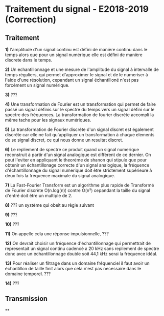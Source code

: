 # Traitement du signal - E2018-2019 (Correction)

## Traitement

**1)** l'amplitude d'un signal continu est défini de manière continu dans le temps alors que pour un signal numérique elle est défini de manière discrete dans le temps.

**2)** Un echantillonnage et une mesure de l'amplitude du signal à intervalle de temps réguliers, qui permet d'approximer le signal et de le numeriser à l'aide d'une résolution, cepandant un signal échantilloné n'est pas forcément un signal numérique. 

**3)** ???

**4)** Une transformation de Fourier est un transformation qui permet de faire passé un signal définis sur le spectre du temps vers un signal défini sur le spectre des fréquences. La transformation de fourier discrète accompli la même tache pour les signaux numériques.

**5)** La transformation de Fourier discrète d'un signal discret est également discrète car elle ne fait qu'appliquer un transformation à chaque elements de se signal discret, ce qui nous donne un resultat discret.

**6)** Le repliement de spectre ce produit quand un signal numerique reconstruit à partir d'un signal analogique est différent de ce dernier. On peut l'eviter en appliquant le theorème de shanon qui stipule que pour obtenir un échantillonage correcte d'un signal analogique, la fréquence d'échantillonnage du signal numerique doit être strictement supérieure à deux fois la fréquence maximale du signal analogique.

**7)** La Fast-Fourier Transform est un algorithme plus rapide de Transformé de Fourier discrète O(n.log(n)) contre O(n²) cepandant la taille du signal d'entré doit être un multiple de 2.

**8)** ??? un système qui obeit au règle suivant

**9)** ???

**10)** ???

**11)** On appelle cela une réponse impulsionnelle, 
???

**12)** On devrait choisir un fréquence d'échantillonnage qui permettrait de representait un signal continu cadencé a 20 kHz sans repliement de spectre donc avec un échantillonnage double soit 44,1 kHz serai la fréquence idéal.

**13)** Pour réaliser un filtrage dans un domaine fréquenciel il faut avoir un échantillon de taille finit alors que cela n'est pas necessaire dans le domaine temporel.
???

**14)** ???

## Transmission

**